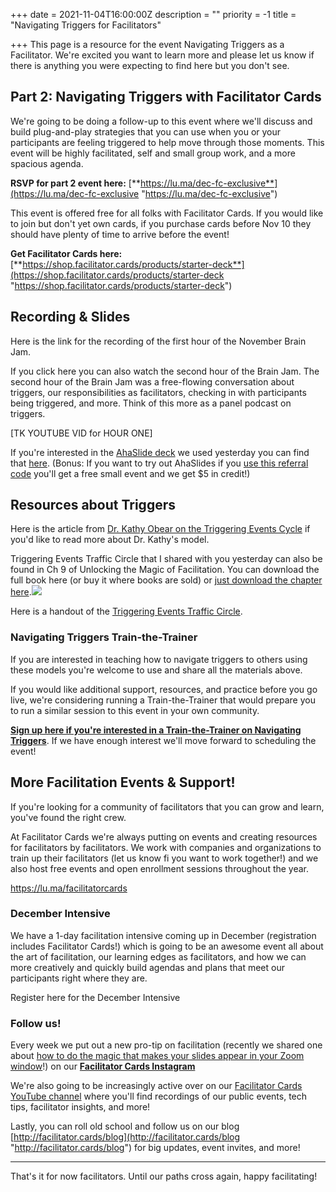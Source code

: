 +++
date = 2021-11-04T16:00:00Z
description = ""
priority = -1
title = "Navigating Triggers for Facilitators"

+++
This page is a resource for the event Navigating Triggers as a Facilitator. We're excited you want to learn more and please let us know if there is anything you were expecting to find here but you don't see.

## Part 2: Navigating Triggers with Facilitator Cards

We're going to be doing a follow-up to this event where we'll discuss and build plug-and-play strategies that you can use when you or your participants are feeling triggered to help move through those moments. This event will be highly facilitated, self and small group work, and a more spacious agenda.

**RSVP for part 2 event here:** [**https://lu.ma/dec-fc-exclusive**](https://lu.ma/dec-fc-exclusive "https://lu.ma/dec-fc-exclusive")

This event is offered free for all folks with Facilitator Cards. If you would like to join but don't yet own cards, if you purchase cards before Nov 10 they should have plenty of time to arrive before the event!

**Get Facilitator Cards here:** [**https://shop.facilitator.cards/products/starter-deck**](https://shop.facilitator.cards/products/starter-deck "https://shop.facilitator.cards/products/starter-deck")

## Recording & Slides

Here is the link for the recording of the first hour of the November Brain Jam.

If you click here you can also watch the second hour of the Brain Jam. The second hour of the Brain Jam was a free-flowing conversation about triggers, our responsibilities as facilitators, checking in with participants being triggered, and more. Think of this more as a panel podcast on triggers.

\[TK YOUTUBE VID for HOUR ONE\]

If you're interested in the [AhaSlide deck](https://presenter.ahaslides.com/share/triggers-1635857949592-qz7ez9xkd9) we used yesterday you can find that [here](https://presenter.ahaslides.com/share/triggers-1635857949592-qz7ez9xkd9). (Bonus: If you want to try out AhaSlides if you [use this referral code](https://presenter.ahaslides.com/pages/register?referral-code=13ZJXU9QRY) you'll get a free small event and we get $5 in credit!)

## Resources about Triggers

Here is the article from [Dr. Kathy Obear on the Triggering Events Cycle](https://www.vanderbilt.edu/oacs/wp-content/uploads/sites/140/Navigating-Triggers.pdf) if you'd like to read more about Dr. Kathy's model.

Triggering Events Traffic Circle that I shared with you yesterday can also be found in Ch 9 of Unlocking the Magic of Facilitation. You can download the full book here (or buy it where books are sold) or [just download the chapter here](https://www.facilitating.xyz/chapter-9-unlocking-the-magic-of-facilitation-triggers/).![](/img/blog/screen-shot-2021-11-04-at-7-46am.png)

Here is a handout of the [Triggering Events Traffic Circle](https://drive.google.com/file/d/1ZeET9KJHcQcwi9Sj0paTD9RXFz2yJYdL/view).

### Navigating Triggers Train-the-Trainer

If you are interested in teaching how to navigate triggers to others using these models you're welcome to use and share all the materials above.

If you would like additional support, resources, and practice before you go live, we're considering running a Train-the-Trainer that would prepare you to run a similar session to this event in your own community.

[**Sign up here if you're interested in a Train-the-Trainer on Navigating Triggers**](https://airtable.com/shrXrbwoqx9lcLXwF). If we have enough interest we'll move forward to scheduling the event!

## More Facilitation Events & Support!

If you're looking for a community of facilitators that you can grow and learn, you've found the right crew.

At Facilitator Cards we're always putting on events and creating resources for facilitators by facilitators. We work with companies and organizations to train up their facilitators (let us know fi you want to work together!) and we also host free events and open enrollment sessions throughout the year.

https://lu.ma/facilitatorcards

### December Intensive

We have a 1-day facilitation intensive coming up in December (registration includes Facilitator Cards!) which is going to be an awesome event all about the art of facilitation, our learning edges as facilitators, and how we can more creatively and quickly build agendas and plans that meet our participants right where they are.

Register here for the December Intensive

### Follow us!

Every week we put out a new pro-tip on facilitation (recently we shared one about [how to do the magic that makes your slides appear in your Zoom window](https://www.instagram.com/p/CVnXPMxLNX-/)!) on our [**Facilitator Cards Instagram**](https://www.instagram.com/facilitatorcards/)

We're also going to be increasingly active over on our [Facilitator Cards YouTube channel](https://www.youtube.com/facilitatorcards) where you'll find recordings of our public events, tech tips, facilitator insights, and more!

Lastly, you can roll old school and follow us on our blog [http://facilitator.cards/blog](http://facilitator.cards/blog "http://facilitator.cards/blog") for big updates, event invites, and more!

***

That's it for now facilitators. Until our paths cross again, happy facilitating!